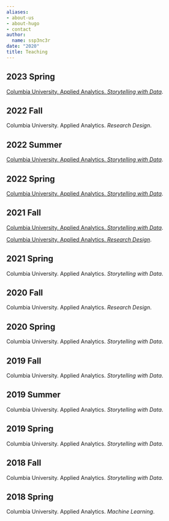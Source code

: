 ```yaml
---
aliases:
- about-us
- about-hugo
- contact
author:
  name: ssp3nc3r
date: "2020"
title: Teaching
---
```


## 2023 Spring

[Columbia University. Applied Analytics. _Storytelling with Data_](https://ssp3nc3r.github.io/comm-course-ds/).

## 2022 Fall

Columbia University. Applied Analytics. _Research Design_.

## 2022 Summer

[Columbia University. Applied Analytics. _Storytelling with Data_](https://ssp3nc3r.github.io/comm-course-ds-2022-02/).

## 2022 Spring

[Columbia University. Applied Analytics. _Storytelling with Data_](https://ssp3nc3r.github.io/comm-course-ds-2022-01/).

## 2021 Fall

[Columbia University. Applied Analytics. _Storytelling with Data_](https://ssp3nc3r.github.io/20213APAN5800K007/).

[Columbia University. Applied Analytics. _Research Design_](https://github.com/ssp3nc3r/20213APAN5300K004).

## 2021 Spring

Columbia University. Applied Analytics. _Storytelling with Data_.

## 2020 Fall

Columbia University. Applied Analytics. _Research Design_.

## 2020 Spring

Columbia University. Applied Analytics. _Storytelling with Data_.

## 2019 Fall

Columbia University. Applied Analytics. _Storytelling with Data_.

## 2019 Summer

Columbia University. Applied Analytics. _Storytelling with Data_.

## 2019 Spring

Columbia University. Applied Analytics. _Storytelling with Data_.

## 2018 Fall

Columbia University. Applied Analytics. _Storytelling with Data_.

## 2018 Spring

Columbia University. Applied Analytics. _Machine Learning_.